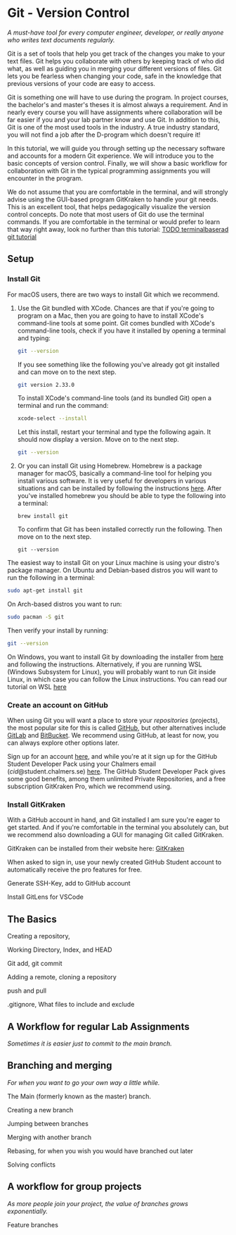 # Git - Version Control
*A must-have tool for every computer engineer, developer, or really anyone who writes text documents regularly.*

Git is a set of tools that help you get track of the changes you make to your text files. Git helps you collaborate with others by keeping track of who did what, as well as guiding you in merging your different versions of files. Git lets you be fearless when changing your code, safe in the knowledge that previous versions of your code are easy to access.

Git is something one will have to use during the program. In project courses, the bachelor's and master's theses it is almost always a requirement. And in nearly every course you will have assignments where collaboration will be far easier if you and your lab partner know and use Git. In addition to this, Git is one of the most used tools in the industry. A true industry standard, you will not find a job after the D-program which doesn't require it!

In this tutorial, we will guide you through setting up the necessary software and accounts for a modern Git experience. We will introduce you to the basic concepts of version control. Finally, we will show a basic workflow for collaboration with Git in the typical programming assignments you will encounter in the program.

We do not assume that you are comfortable in the terminal, and will strongly advise using the GUI-based program GitKraken to handle your git needs. This is an excellent tool, that helps pedagogically visualize the version control concepts. Do note that most users of Git do use the terminal commands. If you are comfortable in the terminal or would prefer to learn that way right away, look no further than this tutorial: [TODO terminalbaserad git tutorial](https://www.google.se)
## Setup

### Install Git
For macOS users, there are two ways to install Git which we recommend.

1. Use the Git bundled with XCode. Chances are that if you're 
   going to program on a Mac, then you are going to have to install XCode's command-line tools at some point. Git comes bundled with XCode's command-line tools, check if you have it installed by opening a terminal and typing:
   ```bash
   git --version
   ```
   If you see something like the following you've already got git installed and can move on to the next step.
   ```bash
   git version 2.33.0
   ```
   To install XCode's command-line tools (and its bundled Git) open a terminal and run the command:
   ```bash
   xcode-select --install
   ```
   Let this install, restart your terminal and type the following again. It should now display a version. Move on to the next step.
   ```bash
   git --version
   ```

2. Or you can install Git using Homebrew. Homebrew is a package manager for macOS, basically a command-line tool for helping you install various software. It is very useful for developers in various situations and can be installed by following the instructions [here](https://brew.sh/).
    After you've installed homebrew you should be able to type the following into a terminal:
    ```shell
    brew install git
    ```
    To confirm that Git has been installed correctly run the following. Then move on to the next step.
    ```shell
    git --version
    ```

The easiest way to install Git on your Linux machine is using your distro's package manager. On Ubuntu and Debian-based distros you will want to run the following in a terminal:
```bash
sudo apt-get install git
```
On Arch-based distros you want to run: 
```bash
sudo pacman -S git
```
Then verify your install by running:
```bash
git --version
```

On Windows, you want to install Git by downloading the installer from [here](https://gitforwindows.org/) and following the instructions. Alternatively, if you are running WSL (Windows Subsystem for Linux), you will probably want to run Git inside Linux, in which case you can follow the Linux instructions. You can read our tutorial on WSL [here](todo-link)

### Create an account on GitHub
When using Git you will want a place to store your *repositories* (projects), the most popular site for this is called [GitHub](https://github.com), but other alternatives include [GitLab](https://about.gitlab.com/) and [BitBucket](https://bitbucket.org/product/). We recommend using GitHub, at least for now, you can always explore other options later.

Sign up for an account [here](https://github.com), and while you're at it sign up for the GitHub Student Developer Pack using your Chalmers email (*cid*@student.chalmers.se) [here](https://education.github.com/pack). The GitHub Student Developer Pack gives some good benefits, among them unlimited Private Repositories, and a free subscription GitKraken Pro, which we recommend using.

### Install GitKraken
With a GitHub account in hand, and Git installed I am sure you're eager to get started. And if you're comfortable in the terminal you absolutely can, but we recommend also downloading a GUI for managing Git called GitKraken.

GitKraken can be installed from their website here: [GitKraken](https://www.gitkraken.com/)

When asked to sign in, use your newly created GitHub Student account to automatically receive the pro features for free.

Generate SSH-Key, add to GitHub account

Install GitLens for VSCode

## The Basics

Creating a repository,

Working Directory, Index, and HEAD

Git add, git commit

Adding a remote, cloning a repository

push and pull

.gitignore, What files to include and exclude

## A Workflow for regular Lab Assignments
*Sometimes it is easier just to commit to the main branch.*

## Branching and merging
*For when you want to go your own way a little while.*

The Main (formerly known as the master) branch.

Creating a new branch

Jumping between branches

Merging with another branch

Rebasing, for when you wish you would have branched out later

Solving conflicts

## A workflow for group projects
*As more people join your project, the value of branches grows exponentially.*

Feature branches